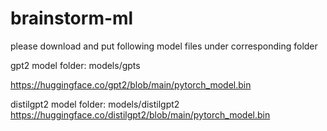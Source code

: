 # brainstorm-ml

please download and put following model files under corresponding folder


gpt2 model
folder: models/gpts

https://huggingface.co/gpt2/blob/main/pytorch_model.bin

distilgpt2 model
folder: models/distilgpt2
https://huggingface.co/distilgpt2/blob/main/pytorch_model.bin
